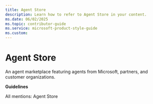 ```yaml
---
title: Agent Store
description: Learn how to refer to Agent Store in your content.
ms.date: 06/02/2025
ms.topic: contributor-guide
ms.service: microsoft-product-style-guide
ms.custom:
---
```



# Agent Store

An agent marketplace featuring agents from Microsoft, partners, and customer organizations.

**Guidelines**

All mentions: Agent Store